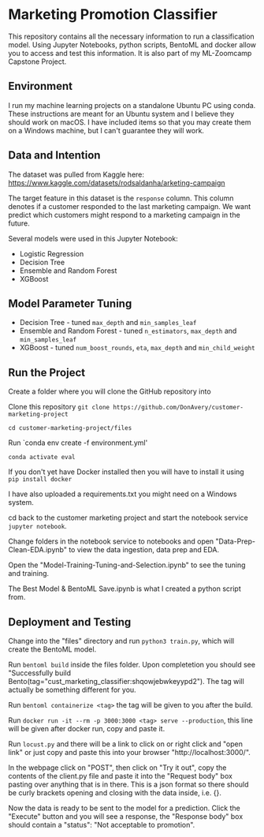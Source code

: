 # Marketing Promotion Classifier
This repository contains all the necessary information to run a classification model. Using Jupyter Notebooks, python scripts, BentoML and docker allow you to access and test this information.  It is also part of my ML-Zoomcamp Capstone Project.

## Environment
I run my machine learning projects on a standalone Ubuntu PC using conda. These instructions are meant for an Ubuntu system and I believe they should work on macOS. I have included items so that you may create them on a Windows machine, but I can't guarantee they will work.

## Data and Intention

The dataset was pulled from Kaggle here: https://www.kaggle.com/datasets/rodsaldanha/arketing-campaign

The target feature in this dataset is the `response` column. This column denotes if a customer responded to the last marketing campaign. We want predict which customers might respond to a marketing campaign in the future.

Several models were used in this Jupyter Notebook:

- Logistic Regression
- Decision Tree
- Ensemble and Random Forest
- XGBoost

## Model Parameter Tuning
- Decision Tree - tuned `max_depth` and `min_samples_leaf`
- Ensemble and Random Forest - tuned `n_estimators`, `max_depth` and `min_samples_leaf`
- XGBoost - tuned `num_boost_rounds`, `eta`, `max_depth` and `min_child_weight`

## Run the Project

Create a folder where you will clone the GitHub repository into

Clone this repository `git clone https://github.com/DonAvery/customer-marketing-project`

`cd customer-marketing-project/files`

Run `conda env create -f environment.yml'

`conda activate eval`

If you don't yet have Docker installed then you will have to install it using `pip install docker`


I have also uploaded a requirements.txt you might need on a Windows system.

cd back to the customer marketing project and start the notebook service `jupyter notebook`.

Change folders in the notebook service to notebooks and open "Data-Prep-Clean-EDA.ipynb" to view the data ingestion, data prep and EDA.

Open the "Model-Training-Tuning-and-Selection.ipynb" to see the tuning and training.

The Best Model & BentoML Save.ipynb is what I created a python script from.

## Deployment and Testing

Change into the "files" directory and run `python3 train.py`, which will create the BentoML model.

Run `bentoml build` inside the files folder. Upon completetion you should see "Successfully build Bento(tag="cust_marketing_classifier:shqowjebwkeyypd2"). The tag will actually be something different for you. 

Run `bentoml containerize <tag>` the tag will be given to you after the build.

Run `docker run -it --rm -p 3000:3000 <tag> serve --production`, this line will be given after docker run, copy and paste it.

Run `locust.py` and there will be a link to click on or right click and "open link" or just copy and paste this into your browser "http://localhost:3000/".

In the webpage click on "POST", then click on "Try it out", copy the contents of the client.py file and paste it into the "Request body" box pasting over anything that is in there.  This is a json format so there should be curly brackets opening and closing with the data inside, i.e. {}.

Now the data is ready to be sent to the model for a prediction.  Click the "Execute" button and you will see a response, the "Response body" box should contain a "status": "Not acceptable to promotion".

